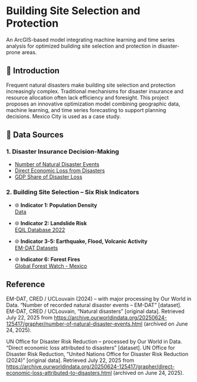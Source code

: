 # Building Site Selection and Protection  

An ArcGIS-based model integrating machine learning and time series analysis for optimized building site selection and protection in disaster-prone areas.


## 📖 Introduction

Frequent natural disasters make building site selection and protection increasingly complex. Traditional mechanisms for disaster insurance and resource allocation often lack efficiency and foresight. This project proposes an innovative optimization model combining geographic data, machine learning, and time series forecasting to support planning decisions. Mexico City is used as a case study.

## 📁 Data Sources

### 1. **Disaster Insurance Decision-Making**
-  [Number of Natural Disaster Events](https://ourworldindata.org/grapher/number-of-natural-disaster-events)
-  [Direct Economic Loss from Disasters](https://ourworldindata.org/grapher/direct-economic-loss-attributed-to-disasters)
-  [GDP Share of Disaster Loss](https://ourworldindata.org/explorers/natural-disasters?tab=map&time=2020&Disaster+Type=All+disasters&Impact=Economic+damages+%28%25+GDP%29&Timespan=Decadal+average&Per+capita=false&country=~OWID_WRL)

### 2. **Building Site Selection – Six Risk Indicators**
- 🌐 **Indicator 1: Population Density**  
   [Data](https://ourworldindata.org/explorers/population-and-demography?indicator=Population+density&Sex=Both+sexes&Age=Total&Projection+scenario=None&country=CHN~IND~USA~IDN~PAK~NGA~BRA~JPN)

- 🌐 **Indicator 2: Landslide Risk**  
   [EQIL Database 2022](https://www.sciencebase.gov/catalog/item/614512b3d34e0df5fb95b5f9->SSNMX_catalogo_19900501_20250501)

- 🌐 **Indicator 3-5: Earthquake, Flood, Volcanic Activity**  
   [EM-DAT Datasets](https://www.emdat.be/)

- 🌐 **Indicator 6: Forest Fires**  
   [Global Forest Watch - Mexico](https://www.globalforestwatch.org/dashboards/country/MEX/?category=fires&location=WyJjb3VudHJ5IiwiTUVYIl0%3D)

##   **Reference**
EM-DAT, CRED / UCLouvain (2024) – with major processing by Our World in Data. “Number of recorded natural disaster events – EM-DAT” [dataset]. EM-DAT, CRED / UCLouvain, “Natural disasters” [original data]. Retrieved July 22, 2025 from https://archive.ourworldindata.org/20250624-125417/grapher/number-of-natural-disaster-events.html (archived on June 24, 2025).

UN Office for Disaster Risk Reduction – processed by Our World in Data. “Direct economic loss attributed to disasters” [dataset]. UN Office for Disaster Risk Reduction, “United Nations Office for Disaster Risk Reduction (2024)” [original data]. Retrieved July 22, 2025 from https://archive.ourworldindata.org/20250624-125417/grapher/direct-economic-loss-attributed-to-disasters.html (archived on June 24, 2025).





